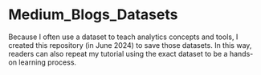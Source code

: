 # Medium_Blogs_Datasets
Because I often use a dataset to teach analytics concepts and tools, I created this repository (in June 2024) to save those datasets. In this way, readers can also repeat my tutorial using the exact dataset to be a hands-on learning process.
